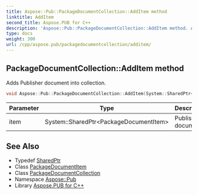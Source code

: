 ```yaml
---
title: Aspose::Pub::PackageDocumentCollection::AddItem method
linktitle: AddItem
second_title: Aspose.PUB for C++
description: 'Aspose::Pub::PackageDocumentCollection::AddItem method. Adds Publisher document into collection in C++.'
type: docs
weight: 300
url: /cpp/aspose.pub/packagedocumentcollection/additem/
---
```

## PackageDocumentCollection::AddItem method


Adds Publisher document into collection.

```cpp
void Aspose::Pub::PackageDocumentCollection::AddItem(System::SharedPtr<PackageDocumentItem> item)
```


| Parameter | Type | Description |
| --- | --- | --- |
| item | System::SharedPtr\<PackageDocumentItem\> | Publisher document |

## See Also

* Typedef [SharedPtr](../../../system/sharedptr/)
* Class [PackageDocumentItem](../../packagedocumentitem/)
* Class [PackageDocumentCollection](../)
* Namespace [Aspose::Pub](../../)
* Library [Aspose.PUB for C++](../../../)
